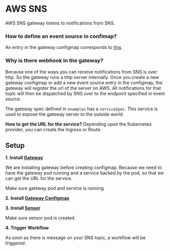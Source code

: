 # AWS SNS

AWS SNS gateway listens to notifications from SNS.

### How to define an event source in confimap?
An entry in the gateway configmap corresponds to [this](https://github.com/argoproj/argo-events/blob/a913dafbf000eb05401ef2c847b29152af82977f/gateways/community/aws-sns/config.go#L70-L75).

### Why is there webhook in the gateway?
Because one of the ways you can receive notifications from SNS is over http. So the gateway runs a http server internally.
Once you create a new gateway configmap or add a new event source entry in the configmap, the gateway will register the url of the server on AWS.
All notifications for that topic will then be dispatched by SNS over to the endpoint specified in event source.

The gateway spec defined in `examples` has a `serviceSpec`. This service is used to expose the gateway server to the outside world.

**How to get the URL for the service?**
Depending upon the Kubernetes provider, you can create the Ingress or Route. 

## Setup

**1. Install [Gateway](../../../examples/gateways/aws-sns.yaml)**

We are installing gateway before creating configmap. Because we need to have the gateway pod running and a service backed by the pod, so 
that we can get the URL for the service. 

Make sure gateway pod and service is running

**2. Install [Gateway Configmap](../../../examples/gateways/aws-sns-gateway-configmap.yaml)**

**3. Install [Sensor](../../../examples/sensors/aws-sns.yaml)**

Make sure sensor pod is created.

**4. Trigger Workflow**

As soon as there is message on your SNS topic, a workflow will be triggered.
 